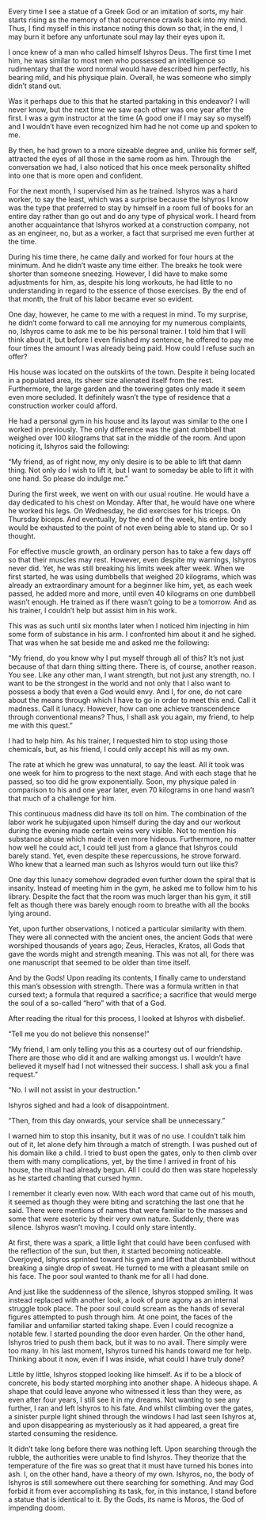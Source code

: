 Every time I see a statue of a Greek God or an imitation of sorts, my hair starts rising as the memory of that occurrence crawls back into my mind. Thus, I find myself in this instance noting this down so that, in the end, I may burn it before any unfortunate soul may lay their eyes upon it. 

I once knew of a man who called himself Ishyros Deus. The first time I met him, he was similar to most men who possessed an intelligence so rudimentary that the word normal would have described him perfectly, his bearing mild, and his physique plain. Overall, he was someone who simply didn’t stand out. 

Was it perhaps due to this that he started partaking in this endeavor? I will never know, but the next time we saw each other was one year after the first. I was a gym instructor at the time (A good one if I may say so myself) and I wouldn’t have even recognized him had he not come up and spoken to me. 

By then, he had grown to a more sizeable degree and, unlike his former self, attracted the eyes of all those in the same room as him. Through the conversation we had, I also noticed that his once meek personality shifted into one that is more open and confident. 

For the next month, I supervised him as he trained. Ishyros was a hard worker, to say the least, which was a surprise because the Ishyros I know was the type that preferred to stay by himself in a room full of books for an entire day rather than go out and do any type of physical work. I heard from another acquaintance that Ishyros worked at a construction company, not as an engineer, no, but as a worker, a fact that surprised me even further at the time. 

During his time there, he came daily and worked for four hours at the minimum. And he didn’t waste any time either. The breaks he took were shorter than someone sneezing. However, I did have to make some adjustments for him, as, despite his long workouts, he had little to no understanding in regard to the essence of those exercises.  By the end of that month, the fruit of his labor became ever so evident. 

One day, however, he came to me with a request in mind. To my surprise, he didn’t come forward to call me annoying for my numerous complaints, no, Ishyros came to ask me to be his personal trainer. I told him that I will think about it, but before I even finished my sentence, he offered to pay me four times the amount I was already being paid. How could I refuse such an offer?

His house was located on the outskirts of the town. Despite it being located in a populated area, its sheer size alienated itself from the rest. Furthermore, the large garden and the towering gates only made it seem even more secluded.  It definitely wasn’t the type of residence that a construction worker could afford. 

He had a personal gym in his house and its layout was similar to the one I worked in previously. The only difference was the giant dumbbell that weighed over 100 kilograms that sat in the middle of the room. And upon noticing it, Ishyros said the following:

“My friend, as of right now, my only desire is to be able to lift that damn thing. Not only do I wish to lift it, but I want to someday be able to lift it with one hand. So please do indulge me.” 

During the first week, we went on with our usual routine. He would have a day dedicated to his chest on Monday. After that, he would have one where he worked his legs. On Wednesday, he did exercises for his triceps. On Thursday biceps. And eventually, by the end of the week, his entire body would be exhausted to the point of not even being able to stand up. Or so I thought. 

For effective muscle growth, an ordinary person has to take a few days off so that their muscles may rest. However, even despite my warnings, Ishyros never did. Yet, he was still breaking his limits week after week. When we first started, he was using dumbbells that weighed 20 kilograms, which was already an extraordinary amount for a beginner like him, yet, as each week passed, he added more and more, until even 40 kilograms on one dumbbell wasn’t enough. He trained as if there wasn’t going to be a tomorrow. And as his trainer, I couldn’t help but assist him in his work. 

This was as such until six months later when I noticed him injecting in him some form of substance in his arm. I confronted him about it and he sighed. That was when he sat beside me and asked me the following:

“My friend, do you know why I put myself through all of this? It’s not just because of that darn thing sitting there. There is, of course, another reason. You see. Like any other man, I want strength, but not just any strength, no. I want to be the strongest in the world and not only that I also want to possess a body that even a God would envy. And I, for one, do not care about the means through which I have to go in order to meet this end. Call it madness. Call it lunacy. However, how can one achieve transcendence through conventional means? Thus, I shall ask you again, my friend, to help me with this quest.”

I had to help him. As his trainer, I requested him to stop using those chemicals, but, as his friend, I could only accept his will as my own. 

The rate at which he grew was unnatural, to say the least. All it took was one week for him to progress to the next stage. And with each stage that he passed, so too did he grow exponentially. Soon, my physique paled in comparison to his and one year later, even 70 kilograms in one hand wasn’t that much of a challenge for him.

This continuous madness did have its toll on him. The combination of the labor work he subjugated upon himself during the day and our workout during the evening made certain veins very visible. Not to mention his substance abuse which made it even more hideous. Furthermore, no matter how well he could act, I could tell just from a glance that Ishyros could barely stand.  Yet, even despite these repercussions, he strove forward. Who knew that a learned man such as Ishyros would turn out like this?

One day this lunacy somehow degraded even further down the spiral that is insanity.  Instead of meeting him in the gym, he asked me to follow him to his library. Despite the fact that the room was much larger than his gym, it still felt as though there was barely enough room to breathe with all the books lying around. 

Yet, upon further observations, I noticed a particular similarity with them. They were all connected with the ancient ones, the ancient Gods that were worshiped thousands of years ago; Zeus, Heracles, Kratos, all Gods that gave the words might and strength meaning. This was not all, for there was one manuscript that seemed to be older than time itself. 

And by the Gods! Upon reading its contents, I finally came to understand this man’s obsession with strength. There was a formula written in that cursed text; a formula that required a sacrifice; a sacrifice that would merge the soul of a so-called “hero” with that of a God. 

After reading the ritual for this process, I looked at Ishyros with disbelief. 

“Tell me you do not believe this nonsense!” 

“My friend, I am only telling you this as a courtesy out of our friendship. There are those who did it and are walking amongst us. I wouldn’t have believed it myself had I not witnessed their success. I shall ask you a final request.”

“No. I will not assist in your destruction.”

Ishyros sighed and had a look of disappointment.

“Then, from this day onwards, your service shall be unnecessary.”

I warned him to stop this insanity, but it was of no use. I couldn’t talk him out of it, let alone defy him through a match of strength. I was pushed out of his domain like a child. I tried to bust open the gates, only to then climb over them with many complications, yet, by the time I arrived in front of his house, the ritual had already begun. All I could do then was stare hopelessly as he started chanting that cursed hymn. 

I remember it clearly even now. With each word that came out of his mouth, it seemed as though they were biting and scratching the last one that he said. There were mentions of names that were familiar to the masses and some that were esoteric by their very own nature. Suddenly, there was silence. Ishyros wasn’t moving. I could only stare intently. 

At first, there was a spark, a little light that could have been confused with the reflection of the sun, but then, it started becoming noticeable. Overjoyed, Ishyros sprinted toward his gym and lifted that dumbbell without breaking a single drop of sweat. He turned to me with a pleasant smile on his face. The poor soul wanted to thank me for all I had done. 

And just like the suddenness of the silence, Ishyros stopped smiling. It was instead replaced with another look, a look of pure agony as an internal struggle took place. The poor soul could scream as the hands of several figures attempted to push through him. At one point, the faces of the familiar and unfamiliar started taking shape. Even I could recognize a notable few. I started pounding the door even harder. On the other hand, Ishyros tried to push them back, but it was to no avail. There simply were too many. In his last moment, Ishyros turned his hands toward me for help. Thinking about it now, even if I was inside, what could I have truly done? 

Little by little, Ishyros stopped looking like himself. As if to be a block of concrete, his body started morphing into another shape. A hideous shape. A shape that could leave anyone who witnessed it less than they were, as even after four years, I still see it in my dreams. Not wanting to see any further, I ran and left Ishyros to his fate. And whilst climbing over the gates, a sinister purple light shined through the windows I had last seen Ishyros at, and upon disappearing as mysteriously as it had appeared, a great fire started consuming the residence. 

It didn’t take long before there was nothing left. Upon searching through the rubble, the authorities were unable to find Ishyros. They theorize that the temperature of the fire was so great that it must have turned his bones into ash. I, on the other hand, have a theory of my own. Ishyros, no, the body of Ishyros is still somewhere out there searching for something. And may God forbid it from ever accomplishing its task, for, in this instance, I stand before a statue that is identical to it. By the Gods, its name is Moros, the God of impending doom.